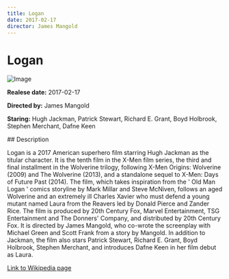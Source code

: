 ```yaml
---
title: Logan
date: 2017-02-17
director: James Mangold
---
```


# Logan
![Image](https://images.bauerhosting.com/empire/2023/09/Logan.jpg?auto=format&amp;w=1440&amp;q=80)

<p><strong>Realese date:</strong> 2017-02-17</p>
<p><strong>Directed by:</strong> James Mangold</p>
<p><strong>Staring:</strong> Hugh Jackman, Patrick Stewart, Richard E. Grant, Boyd Holbrook, Stephen Merchant, Dafne Keen</p>
## Description
<p>Logan is a 2017 American superhero film starring Hugh Jackman as the titular character. It is the tenth film in the X-Men film series, the third and final installment in the Wolverine trilogy, following X-Men Origins: Wolverine (2009) and The Wolverine (2013), and a standalone sequel to X-Men: Days of Future Past (2014). The film, which takes inspiration from  the ' Old Man Logan ' comics storyline by Mark Millar and Steve McNiven, follows an aged Wolverine and an extremely ill Charles Xavier who must defend a young mutant named Laura from the Reavers led by Donald Pierce and Zander Rice. The film is produced by 20th Century Fox, Marvel Entertainment, TSG Entertainment and The Donners' Company, and distributed by 20th Century Fox. It is directed by James Mangold, who co-wrote the screenplay with Michael Green and Scott Frank from a story by Mangold. In addition to Jackman, the film also stars Patrick Stewart, Richard E. Grant, Boyd Holbrook, Stephen Merchant, and introduces Dafne Keen in her film debut as Laura.</p>

<a href="https://en.wikipedia.org/wiki/Logan_(film)">Link to Wikipedia page</a>

